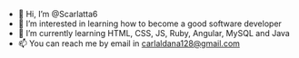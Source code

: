 - 👋 Hi, I’m @Scarlatta6
- 👀 I’m interested in learning how to become a good software developer
- 🌱 I’m currently learning HTML, CSS, JS, Ruby, Angular, MySQL and Java
- 📫 You can reach me by email in carlaldana128@gmail.com

<!---
Scarlatta6/Scarlatta6 is a ✨ special ✨ repository because its `README.md` (this file) appears on your GitHub profile.
You can click the Preview link to take a look at your changes.
--->
